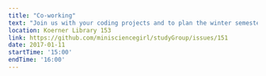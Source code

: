 ```yaml
---
title: "Co-working"
text: "Join us with your coding projects and to plan the winter semester 2017!"
location: Koerner Library 153
link: https://github.com/minisciencegirl/studyGroup/issues/151
date: 2017-01-11
startTime: '15:00'
endTime: '16:00'
---
```

